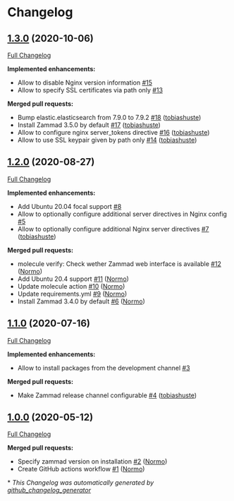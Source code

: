 # Changelog

## [1.3.0](https://github.com/Helmholtz-UFZ/ansible-role-zammad/tree/1.3.0) (2020-10-06)

[Full Changelog](https://github.com/Helmholtz-UFZ/ansible-role-zammad/compare/1.2.0...1.3.0)

**Implemented enhancements:**

- Allow to disable Nginx version information [\#15](https://github.com/Helmholtz-UFZ/ansible-role-zammad/issues/15)
- Allow to specify SSL certificates via path only [\#13](https://github.com/Helmholtz-UFZ/ansible-role-zammad/issues/13)

**Merged pull requests:**

- Bump elastic.elasticsearch from 7.9.0 to 7.9.2 [\#18](https://github.com/Helmholtz-UFZ/ansible-role-zammad/pull/18) ([tobiashuste](https://github.com/tobiashuste))
- Install Zammad 3.5.0 by default [\#17](https://github.com/Helmholtz-UFZ/ansible-role-zammad/pull/17) ([tobiashuste](https://github.com/tobiashuste))
- Allow to configure nginx server\_tokens directive [\#16](https://github.com/Helmholtz-UFZ/ansible-role-zammad/pull/16) ([tobiashuste](https://github.com/tobiashuste))
- Allow to use SSL keypair given by path only [\#14](https://github.com/Helmholtz-UFZ/ansible-role-zammad/pull/14) ([tobiashuste](https://github.com/tobiashuste))

## [1.2.0](https://github.com/Helmholtz-UFZ/ansible-role-zammad/tree/1.2.0) (2020-08-27)

[Full Changelog](https://github.com/Helmholtz-UFZ/ansible-role-zammad/compare/1.1.0...1.2.0)

**Implemented enhancements:**

- Add Ubuntu 20.04 focal support [\#8](https://github.com/Helmholtz-UFZ/ansible-role-zammad/issues/8)
- Allow to optionally configure additional server directives in Nginx config [\#5](https://github.com/Helmholtz-UFZ/ansible-role-zammad/issues/5)
- Allow to optionally configure additional Nginx server directives [\#7](https://github.com/Helmholtz-UFZ/ansible-role-zammad/pull/7) ([tobiashuste](https://github.com/tobiashuste))

**Merged pull requests:**

- molecule verify: Check wether Zammad web interface is available [\#12](https://github.com/Helmholtz-UFZ/ansible-role-zammad/pull/12) ([Normo](https://github.com/Normo))
- Add Ubuntu 20.4 support [\#11](https://github.com/Helmholtz-UFZ/ansible-role-zammad/pull/11) ([Normo](https://github.com/Normo))
- Update molecule action [\#10](https://github.com/Helmholtz-UFZ/ansible-role-zammad/pull/10) ([Normo](https://github.com/Normo))
- Update requirements.yml [\#9](https://github.com/Helmholtz-UFZ/ansible-role-zammad/pull/9) ([Normo](https://github.com/Normo))
- Install Zammad 3.4.0 by default [\#6](https://github.com/Helmholtz-UFZ/ansible-role-zammad/pull/6) ([Normo](https://github.com/Normo))

## [1.1.0](https://github.com/Helmholtz-UFZ/ansible-role-zammad/tree/1.1.0) (2020-07-16)

[Full Changelog](https://github.com/Helmholtz-UFZ/ansible-role-zammad/compare/1.0.0...1.1.0)

**Implemented enhancements:**

- Allow to install packages from the development channel [\#3](https://github.com/Helmholtz-UFZ/ansible-role-zammad/issues/3)

**Merged pull requests:**

- Make Zammad release channel configurable [\#4](https://github.com/Helmholtz-UFZ/ansible-role-zammad/pull/4) ([tobiashuste](https://github.com/tobiashuste))

## [1.0.0](https://github.com/Helmholtz-UFZ/ansible-role-zammad/tree/1.0.0) (2020-05-12)

[Full Changelog](https://github.com/Helmholtz-UFZ/ansible-role-zammad/compare/157bef1dfe6bc566f10f927ab929b3910d3ea986...1.0.0)

**Merged pull requests:**

- Specify zammad version on installation [\#2](https://github.com/Helmholtz-UFZ/ansible-role-zammad/pull/2) ([Normo](https://github.com/Normo))
- Create GitHub actions workflow [\#1](https://github.com/Helmholtz-UFZ/ansible-role-zammad/pull/1) ([Normo](https://github.com/Normo))



\* *This Changelog was automatically generated by [github_changelog_generator](https://github.com/github-changelog-generator/github-changelog-generator)*
